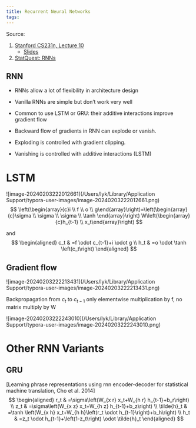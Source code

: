 ```yaml
---
title: Recurrent Neural Networks
tags:
---
```


Source:

1. [Stanford CS231n, Lecture 10](https://youtu.be/6niqTuYFZLQ?si=znUm_UX-goFLdJPz)
   * [Slides](http://cs231n.stanford.edu/slides/2017/cs231n_2017_lecture10.pdf)
2. [StatQuest: RNNs](https://www.youtube.com/watch?v=AsNTP8Kwu80)



## RNN

- RNNs allow a lot of flexibility in architecture design

- Vanilla RNNs are simple but don’t work very well

- Common to use LSTM or GRU: their additive interactions
  improve gradient flow

- Backward flow of gradients in RNN can explode or vanish. 

- Exploding is controlled with gradient clipping. 

- Vanishing is controlled with additive interactions (LSTM)



# LSTM

![image-20240203222012661](/Users/lyk/Library/Application Support/typora-user-images/image-20240203222012661.png)
$$
\left(\begin{array}{c}i \\ f \\ o \\ g\end{array}\right)=\left(\begin{array}{c}\sigma \\ \sigma \\ \sigma \\ \tanh \end{array}\right) W\left(\begin{array}{c}h_{t-1} \\ x_t\end{array}\right)
$$


and
$$
\begin{aligned} 
c_t & =f \odot c_{t-1}+i \odot g 
\\
h_t & =o \odot \tanh \left(c_t\right)
\end{aligned}
$$

## Gradient flow

![image-20240203222213431](/Users/lyk/Library/Application Support/typora-user-images/image-20240203222213431.png)

Backpropagation from $c_t$ to $c_{t-1}$ only elementwise multiplication by $\mathrm{f}$, no matrix multiply by $\mathrm{W}$

![image-20240203222243010](/Users/lyk/Library/Application Support/typora-user-images/image-20240203222243010.png)

# Other RNN Variants

## GRU

[Learning phrase representations using rnn encoder-decoder for statistical machine translation, Cho et al. 2014]
$$
\begin{aligned}
r_t & =\sigma\left(W_{x r} x_t+W_{h r} h_{t-1}+b_r\right) \\
z_t & =\sigma\left(W_{x z} x_t+W_{h z} h_{t-1}+b_z\right) \\
\tilde{h}_t & =\tanh \left(W_{x h} x_t+W_{h h}\left(r_t \odot h_{t-1}\right)+b_h\right) \\
h_t & =z_t \odot h_{t-1}+\left(1-z_t\right) \odot \tilde{h}_t
\end{aligned}
$$
